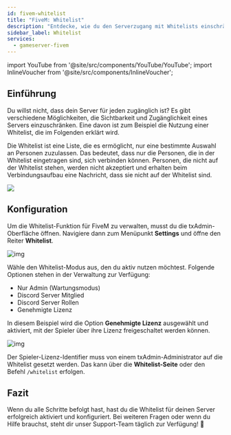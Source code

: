 ```yaml
---
id: fivem-whitelist
title: "FiveM: Whitelist"
description: "Entdecke, wie du den Serverzugang mit Whitelists einschränken kannst, um Sicherheit und Kontrolle über die Spieler zu verbessern → Jetzt mehr erfahren"
sidebar_label: Whitelist
services:
  - gameserver-fivem
---
```


import YouTube from '@site/src/components/YouTube/YouTube';
import InlineVoucher from '@site/src/components/InlineVoucher';

## Einführung
Du willst nicht, dass dein Server für jeden zugänglich ist? Es gibt verschiedene Möglichkeiten, die Sichtbarkeit und Zugänglichkeit eines Servers einzuschränken. Eine davon ist zum Beispiel die Nutzung einer Whitelist, die im Folgenden erklärt wird.

Die Whitelist ist eine Liste, die es ermöglicht, nur eine bestimmte Auswahl an Personen zuzulassen. Das bedeutet, dass nur die Personen, die in der Whitelist eingetragen sind, sich verbinden können. Personen, die nicht auf der Whitelist stehen, werden nicht akzeptiert und erhalten beim Verbindungsaufbau eine Nachricht, dass sie nicht auf der Whitelist sind.

![](https://screensaver01.zap-hosting.com/index.php/s/TCYYodZW2XN6FYk/preview)

<InlineVoucher />

## Konfiguration

Um die Whitelist-Funktion für FiveM zu verwalten, musst du die txAdmin-Oberfläche öffnen. Navigiere dann zum Menüpunkt **Settings** und öffne den Reiter **Whitelist**.

![img](https://screensaver01.zap-hosting.com/index.php/s/WJBH63dWtyWWYQ6/download)

Wähle den Whitelist-Modus aus, den du aktiv nutzen möchtest. Folgende Optionen stehen in der Verwaltung zur Verfügung:

- Nur Admin (Wartungsmodus)
- Discord Server Mitglied
- Discord Server Rollen
- Genehmigte Lizenz

In diesem Beispiel wird die Option **Genehmigte Lizenz** ausgewählt und aktiviert, mit der Spieler über ihre Lizenz freigeschaltet werden können.

![img](https://screensaver01.zap-hosting.com/index.php/s/dzTZLTczjWjorkf/download)

Der Spieler-Lizenz-Identifier muss von einem txAdmin-Administrator auf die Whitelist gesetzt werden. Das kann über die **Whitelist-Seite** oder den Befehl `/whitelist` erfolgen.

## Fazit

Wenn du alle Schritte befolgt hast, hast du die Whitelist für deinen Server erfolgreich aktiviert und konfiguriert. Bei weiteren Fragen oder wenn du Hilfe brauchst, steht dir unser Support-Team täglich zur Verfügung! 🙂

<InlineVoucher />